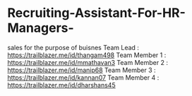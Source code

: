 # Recruiting-Assistant-For-HR-Managers-
sales for the purpose of buisnes
     Team Lead :  https://trailblazer.me/id/thangam498
     Team Member 1 : https://trailblazer.me/id/mmathavan3
Team Member 2 : https://trailblazer.me/id/manip68
Team Member 3 : https://trailblazer.me/id/kannan07
Team Member 4 : https://trailblazer.me/id/dharshans45
